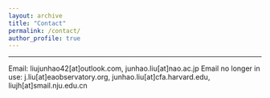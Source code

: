 ```yaml
---
layout: archive
title: "Contact"
permalink: /contact/
author_profile: true
---
```


---

Email: liujunhao42[at]outlook.com, junhao.liu[at]nao.ac.jp
Email no longer in use: j.liu[at]eaobservatory.org, junhao.liu[at]cfa.harvard.edu, liujh[at]smail.nju.edu.cn

